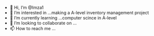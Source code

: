 - 👋 Hi, I’m @Imza1
- 👀 I’m interested in ...making a A-level inventory management project
- 🌱 I’m currently learning ...computer scince in A-level
- 💞️ I’m looking to collaborate on ...
- 📫 How to reach me ...

<!---
Imza1/Imza1 is a ✨ special ✨ repository because its `README.md` (this file) appears on your GitHub profile.
You can click the Preview link to take a look at your changes.
--->
